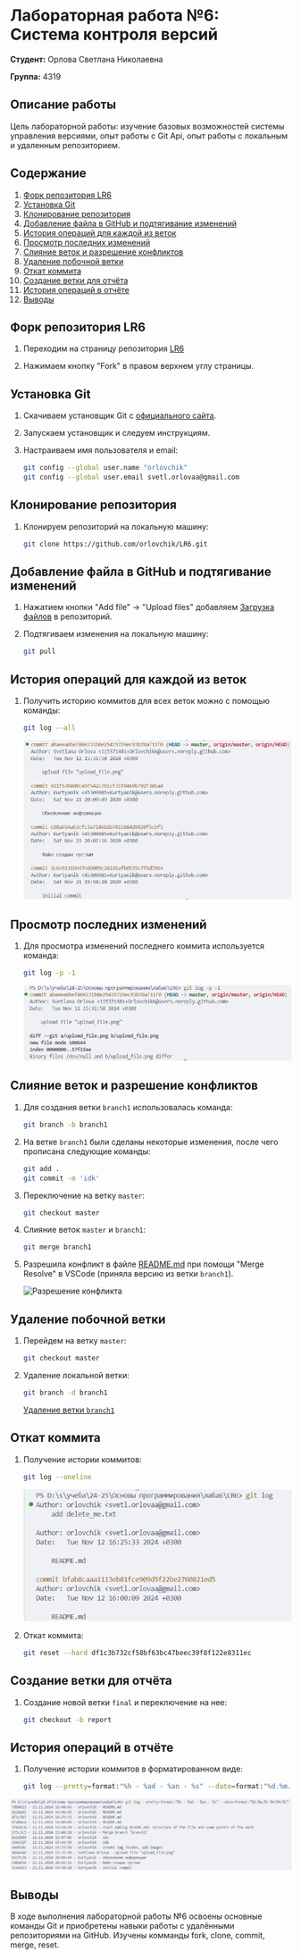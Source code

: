 # Лабораторная работа №6: Система контроля версий

**Студент:** Орлова Светлана Николаевна

**Группа:** 4319

## Описание работы

Цель лабораторной работы: изучение базовых возможностей системы управления версиями, опыт работы с Git Api, опыт работы с локальным и удаленным репозиторием.

## Содержание

1. [Форк репозитория LR6](#форк-репозитория-lr6)
2. [Установка Git](#установка-git)
3. [Клонирование репозитория](#клонирование-репозитория)
4. [Добавление файла в GitHub и подтягивание изменений](#добавление-файла-в-github-и-подтягивание-изменений)
5. [История операций для каждой из веток](#история-операций-для-каждой-из-веток)
6. [Просмотр последних изменений](#просмотр-последних-изменений)
7. [Слияние веток и разрешение конфликтов](#слияние-веток-и-разрешение-конфликтов)
8. [Удаление побочной ветки](#удаление-побочной-ветки)
9. [Откат коммита](#откат-коммита)
10. [Создание ветки для отчёта](#создание-ветки-для-отчёта)
11. [История операций в отчёте](#история-операций-в-отчёте)
12. [Выводы](#выводы)

## Форк репозитория LR6

1. Переходим на страницу репозитория [LR6](https://github.com/Kurtyanik/LR6)

2. Нажимаем кнопку "Fork" в правом верхнем углу страницы.

## Установка Git

1. Скачиваем установщик Git с [официального сайта](https://git-scm.com/).

2. Запускаем установщик и следуем инструкциям.

3. Настраиваем имя пользователя и email:

    ```bash
    git config --global user.name "orlovchik"
    git config --global user.email svetl.orlovaa@gmail.com
    ```

## Клонирование репозитория

1. Клонируем репозиторий на локальную машину:

    ```bash
    git clone https://github.com/orlovchik/LR6.git
    ```

## Добавление файла в GitHub и подтягивание изменений

1. Нажатием кнопки "Add file" -> "Upload files" добавляем [Загрузка файлов](img/upload_file.png) в репозиторий.

2. Подтягиваем изменения на локальную машину:

    ```bash
    git pull
    ```

## История операций для каждой из веток

1. Получить историю коммитов для всех веток можно с помощью команды:

    ```bash
    git log --all
    ```

    ![История коммитов](img/git_log.png)

## Просмотр последних изменений

1. Для просмотра изменений последнего коммита используется команда:

    ```bash
    git log -p -1
    ```

    ![Последние изменения](img/git_latest_commit.png)

## Слияние веток и разрешение конфликтов

1. Для создания ветки `branch1` использовалась команда:

    ```bash
    git branch -b branch1
    ```

2. На ветке `branch1` были сделаны некоторые изменения, после чего прописана следующие команды:

    ```bash
    git add .
    git commit -m 'idk'
    ```

3. Переключение на ветку `master`:

    ```bash
    git checkout master
    ```

4. Слияние веток `master` и `branch1`:

    ```bash
    git merge branch1
    ```

5. Разрешила конфликт в файле [README.md](README.md) при помощи "Merge Resolve" в VSCode (приняла версию из ветки `branch1`).

    ![Разрешение конфликта](assets/resolve_merge.png)

## Удаление побочной ветки

1. Перейдем на ветку `master`:

    ```bash
    git checkout master
    ```

2. Удаление локальной ветки:

    ```bash
    git branch -d branch1
    ```

    [Удаление ветки `branch1`](img/delete_branch.png)

## Откат коммита

1. Получение истории коммитов:

    ```bash
    git log --oneline
    ```

    ![История коммитов](img/git_log_for_reset.png)

2. Откат коммита:

    ```bash
    git reset --hard df1c3b732cf58bf63bc47beec39f8f122e8311ec
    ```

## Создание ветки для отчёта

1. Создание новой ветки `final` и переключение на нее:

    ```bash
    git checkout -b report
    ```

## История операций в отчёте

1. Получение истории коммитов в форматированном виде:

    ```bash
    git log --pretty=format:"%h - %ad - %an - %s" --date=format:"%d.%m.%Y %H:%M:%S"
    ```

![История коммитов](img/git_history.png)

## Выводы

В ходе выполнения лабораторной работы №6 освоены основные команды Git и приобретены навыки работы с удалёнными репозиториями на GitHub. Изучены комманды fork, clone, commit, merge, reset.
